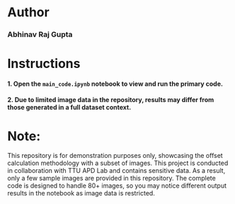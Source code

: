 # Author
### Abhinav Raj Gupta

# Instructions
#### 1. Open the `main_code.ipynb` notebook to view and run the primary code.
#### 2. Due to limited image data in the repository, results may differ from those generated in a full dataset context.

# Note:
This repository is for demonstration purposes only, showcasing the offset calculation methodology with a subset of images. This project is conducted in collaboration with TTU APD Lab and contains sensitive data. As a result, only a few sample images are provided in this repository. The complete code is designed to handle 80+ images, so you may notice different output results in the notebook as image data is restricted.
